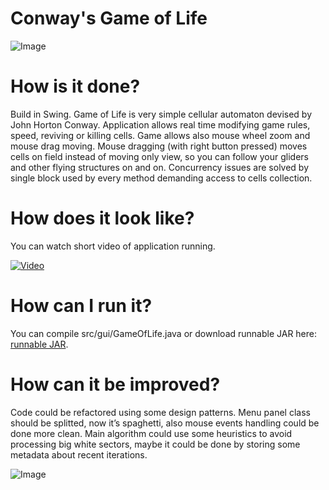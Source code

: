 # Conway's Game of Life

![Image](https://zagorskidev.files.wordpress.com/2017/10/zrzut-ekranu-z-2017-10-05-14-05-38.png?w=723)

# How is it done?

Build in Swing. Game of Life is very simple cellular automaton devised by John Horton Conway. Application allows real time modifying game rules, speed, reviving or killing cells. Game allows also mouse wheel zoom and mouse drag moving. Mouse dragging (with right button pressed) moves cells on field instead of moving only view, so you can follow your gliders and other flying structures on and on. Concurrency issues are solved by single block used by every method demanding access to cells collection.

# How does it look like?

You can watch short video of application running.

[![Video](https://img.youtube.com/vi/rALVuPR25yk/0.jpg)](https://youtu.be/rALVuPR25yk)

# How can I run it?

You can compile src/gui/GameOfLife.java or download runnable JAR here: [runnable JAR](https://drive.google.com/open?id=0B_bwkWjLwn2MOFZpZURiT2YxdlU).

# How can it be improved?

Code could be refactored using some design patterns. Menu panel class should be splitted, now it’s spaghetti, also mouse events handling could be done more clean. Main algorithm could use some heuristics to avoid processing big white sectors, maybe it could be done by storing some metadata about recent iterations.

![Image](https://zagorskidev.files.wordpress.com/2017/10/zrzut-ekranu-z-2017-10-05-14-05-03.png?w=723)
